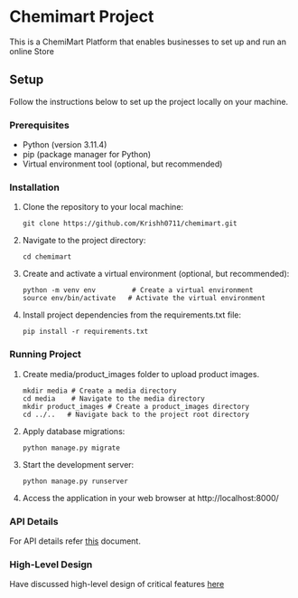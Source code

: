 # Chemimart Project

This is a ChemiMart Platform that enables businesses to set up and run an online Store

## Setup

Follow the instructions below to set up the project locally on your machine.

### Prerequisites

- Python (version 3.11.4) 
- pip (package manager for Python)
- Virtual environment tool (optional, but recommended)

### Installation

1. Clone the repository to your local machine:

   ```shell
   git clone https://github.com/Krishh0711/chemimart.git

2. Navigate to the project directory:
   
   ```shell
   cd chemimart

3. Create and activate a virtual environment (optional, but recommended):

   ```shell
   python -m venv env         # Create a virtual environment
   source env/bin/activate   # Activate the virtual environment

4. Install project dependencies from the requirements.txt file:

   ```shell
   pip install -r requirements.txt

### Running Project

1. Create media/product_images folder to upload product images. 

   ```shell
   mkdir media # Create a media directory
   cd media    # Navigate to the media directory
   mkdir product_images # Create a product_images directory
   cd ../..   # Navigate back to the project root directory

2. Apply database migrations:

   ```shell
   python manage.py migrate

3. Start the development server:

   ```shell
   python manage.py runserver

4. Access the application in your web browser at http://localhost:8000/


### API Details

   For API details refer [this](https://docs.google.com/spreadsheets/d/1bNBefw0jzZ7WwusXcUxZKMVZIi4uT-dXK_IpuYUmIP4/edit?usp=sharing) document.

### High-Level Design 

   Have discussed high-level design of critical features [here](https://docs.google.com/document/d/1E2u4KNTDXW6OIkyRKCUqQqZ3_6Ic9gQJOQavNCJROso/edit?usp=sharing)
